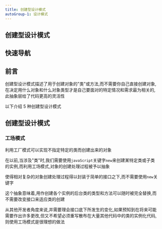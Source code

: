 ```yaml
---
title: 创建型设计模式
autoGroup-1: 设计模式
---
```


## 创建型设计模式

## 快速导航

<TOC />

## 前言

创建型设计模式描述了用于创建对象的"类"或方法,而不需要你自己直接创建对象,在决定用什么对象和什么对象类型才是自己要面对的特定情况和需求最为相关的,此抽象层给了代码更高的灵活性

以下介绍 5 种创建型设计模式

## 创建型设计模式

### 工场模式

利用工厂模式可以实现不指定特定的类而创建出来的对象

在以前,当涉及"类"时,我们需要使用`javaScript`关键字`new`来创建某特定类或子类的实例,而利用工场模式,对象的创建处理过程被予以抽象

使得相对复杂的对象创建处理过程得以封装于简单的接口之下,而不需要使用`new`关键字

这个抽象意味着,用作创建各个实例的后台类的类型和方法可以随时被完全替换,而不需要改变接口来适应类的创建

从其他开发者角度来说,并需要理会接口底下所发生的变化,如果预知到在将来可能需要作出许多更改,但又不希望必须重写散布在大量其他代码中的类的实例化代码,则使用工场模式是很理想的做法
